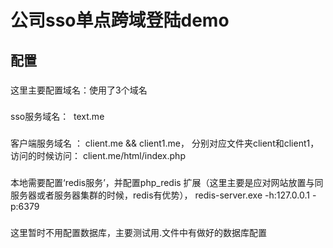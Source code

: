 公司sso单点跨域登陆demo
========================================================
配置
-------------------------------------------------
###
这里主要配置域名：使用了3个域名
###
sso服务域名：  text.me
###
客户端服务域名 ： client.me  &&  client1.me， 分别对应文件夹client和client1， 访问的时候访问： client.me/html/index.php
###
本地需要配置‘redis服务’，并配置php_redis 扩展（这里主要是应对网站放置与同服务器或者服务器集群的时候，redis有优势）， redis-server.exe -h:127.0.0.1 -p:6379
###
这里暂时不用配置数据库，主要测试用.文件中有做好的数据库配置
